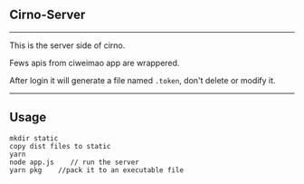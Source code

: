 ## Cirno-Server

---

This is the server side of cirno.

Fews apis from ciweimao app are wrappered.

After login it will generate a file named `.token`, don't delete or modify it.

---

## Usage

```shell
mkdir static
copy dist files to static
yarn
node app.js    // run the server
yarn pkg    //pack it to an executable file
```
